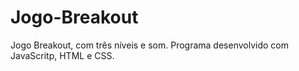 # Jogo-Breakout
 Jogo Breakout, com três níveis e som. Programa desenvolvido com JavaScritp, HTML e CSS.
